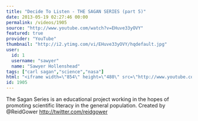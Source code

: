 ```yaml
---
title: "Decide To Listen - THE SAGAN SERIES (part 5)"
date: 2013-05-19 02:27:46 00:00
permalink: /videos/1905
source: "http://www.youtube.com/watch?v=EHuve33yOVY"
featured: true
provider: "YouTube"
thumbnail: "http://i2.ytimg.com/vi/EHuve33yOVY/hqdefault.jpg"
user:
  id: 1
  username: "sawyer"
  name: "Sawyer Hollenshead"
tags: ["carl sagan","science","nasa"]
html: "<iframe width=\"854\" height=\"480\" src=\"http://www.youtube.com/embed/EHuve33yOVY?wmode=transparent&feature=oembed\" frameborder=\"0\" allowfullscreen></iframe>"
id: 1905
---
```


The Sagan Series is an educational project working in the hopes of promoting scientific literacy in the general population. Created by @ReidGower http://twitter.com/reidgower